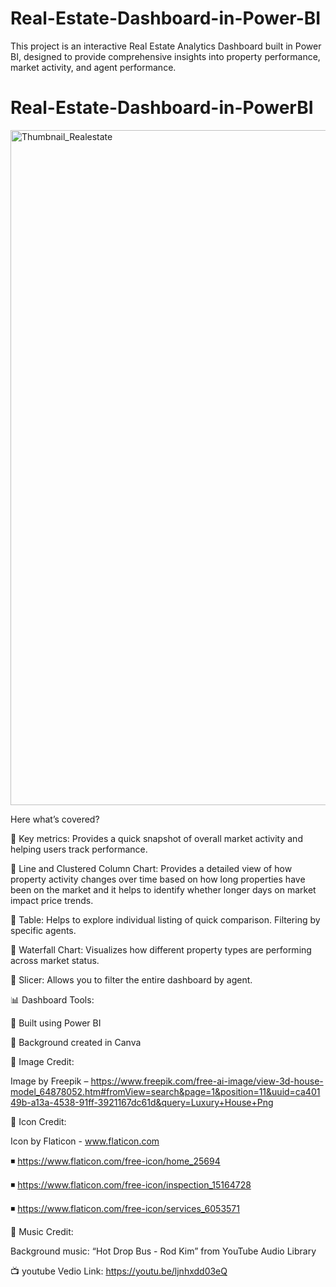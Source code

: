 # Real-Estate-Dashboard-in-Power-BI
This project is an interactive Real Estate Analytics Dashboard built in Power BI, designed to provide comprehensive insights into property performance, market activity, and agent performance. 


# Real-Estate-Dashboard-in-PowerBI

<img width="1920" height="1080" alt="Thumbnail_Realestate" src="https://github.com/user-attachments/assets/73884075-cafb-4847-aedd-acf30567aab0" />

Here what’s covered? 

📌 Key metrics: Provides a quick snapshot of overall market activity and helping users track performance.

📌 Line and Clustered Column Chart: Provides a detailed view of how property activity changes over time based on how long properties have been on the market and it helps to identify whether longer days on market impact price trends.

📌 Table: Helps to explore individual listing of quick comparison. Filtering by specific agents.

📌 Waterfall Chart: Visualizes how different property types are performing across market status.

📌 Slicer: Allows you to filter the entire dashboard by agent.

📊 Dashboard Tools:

📌 Built using Power BI

📌 Background created in Canva



🎨 Image Credit:

Image by Freepik – https://www.freepik.com/free-ai-image/view-3d-house-model_64878052.htm#fromView=search&page=1&position=11&uuid=ca40149b-a13a-4538-91ff-3921167dc61d&query=Luxury+House+Png


🎨 Icon Credit:

Icon by Flaticon - www.flaticon.com

◾ https://www.flaticon.com/free-icon/home_25694

◾ https://www.flaticon.com/free-icon/inspection_15164728

◾ https://www.flaticon.com/free-icon/services_6053571


🎵 Music Credit:

Background music: “Hot Drop Bus - Rod Kim” from YouTube Audio Library

📺 youtube Vedio Link: https://youtu.be/ljnhxdd03eQ




